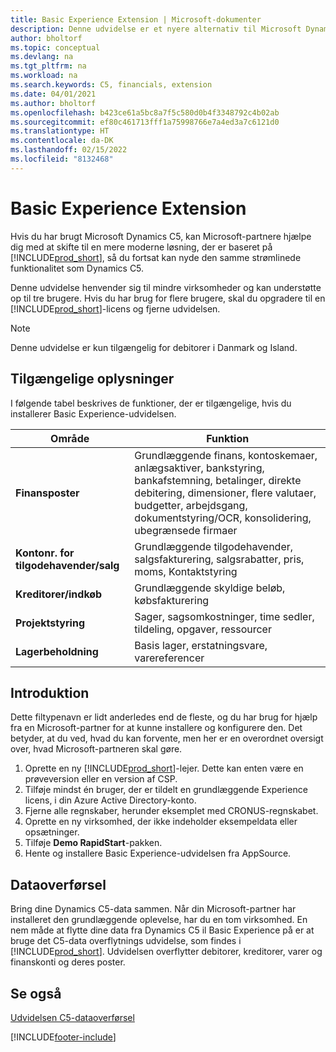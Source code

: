 ```yaml
---
title: Basic Experience Extension | Microsoft-dokumenter
description: Denne udvidelse er et nyere alternativ til Microsoft Dynamics C5.
author: bholtorf
ms.topic: conceptual
ms.devlang: na
ms.tgt_pltfrm: na
ms.workload: na
ms.search.keywords: C5, financials, extension
ms.date: 04/01/2021
ms.author: bholtorf
ms.openlocfilehash: b423ce61a5bc8a7f5c580d0b4f3348792c4b02ab
ms.sourcegitcommit: ef80c461713fff1a75998766e7a4ed3a7c6121d0
ms.translationtype: HT
ms.contentlocale: da-DK
ms.lasthandoff: 02/15/2022
ms.locfileid: "8132468"
---
```

# <a name="the-basic-experience-extension"></a>Basic Experience Extension
Hvis du har brugt Microsoft Dynamics C5, kan Microsoft-partnere hjælpe dig med at skifte til en mere moderne løsning, der er baseret på [!INCLUDE[prod_short](includes/prod_short.md)], så du fortsat kan nyde den samme strømlinede funktionalitet som Dynamics C5.

Denne udvidelse henvender sig til mindre virksomheder og kan understøtte op til tre brugere. Hvis du har brug for flere brugere, skal du opgradere til en [!INCLUDE[prod_short](includes/prod_short.md)]-licens og fjerne udvidelsen.

> [!NOTE]
> Denne udvidelse er kun tilgængelig for debitorer i Danmark og Island. 

## <a name="whats-available"></a>Tilgængelige oplysninger
I følgende tabel beskrives de funktioner, der er tilgængelige, hvis du installerer Basic Experience-udvidelsen.

|Område  |Funktion  |
|---------|---------|
|**Finansposter** |Grundlæggende finans, kontoskemaer, anlægsaktiver, bankstyring, bankafstemning, betalinger, direkte debitering, dimensioner, flere valutaer, budgetter, arbejdsgang, dokumentstyring/OCR, konsolidering, ubegrænsede firmaer|
|**Kontonr. for tilgodehavender/salg** |Grundlæggende tilgodehavender, salgsfakturering, salgsrabatter, pris, moms, Kontaktstyring |
|**Kreditorer/indkøb** |Grundlæggende skyldige beløb, købsfakturering |
|**Projektstyring** |Sager, sagsomkostninger, time sedler, tildeling, opgaver, ressourcer |
|**Lagerbeholdning** |Basis lager, erstatningsvare, varereferencer |

## <a name="getting-started"></a>Introduktion
Dette filtypenavn er lidt anderledes end de fleste, og du har brug for hjælp fra en Microsoft-partner for at kunne installere og konfigurere den. Det betyder, at du ved, hvad du kan forvente, men her er en overordnet oversigt over, hvad Microsoft-partneren skal gøre.

1. Oprette en ny [!INCLUDE[prod_short](includes/prod_short.md)]-lejer. Dette kan enten være en prøveversion eller en version af CSP.
2. Tilføje mindst én bruger, der er tildelt en grundlæggende Experience licens, i din Azure Active Directory-konto.
3. Fjerne alle regnskaber, herunder eksemplet med CRONUS-regnskabet.
4. Oprette en ny virksomhed, der ikke indeholder eksempeldata eller opsætninger.
5. Tilføje **Demo RapidStart**-pakken. <!--what does the pockage contain?-->
6. Hente og installere Basic Experience-udvidelsen fra AppSource.

## <a name="migrating-data"></a>Dataoverførsel
Bring dine Dynamics C5-data sammen. Når din Microsoft-partner har installeret den grundlæggende oplevelse, har du en tom virksomhed. En nem måde at flytte dine data fra Dynamics C5 il Basic Experience på er at bruge det C5-data overflytnings udvidelse, som findes i [!INCLUDE[prod_short](includes/prod_short.md)]. Udvidelsen overflytter debitorer, kreditorer, varer og finanskonti og deres poster.

## <a name="see-also"></a>Se også
[Udvidelsen C5-dataoverførsel](ui-extensions-c5-data-migration.md)

[!INCLUDE[footer-include](includes/footer-banner.md)]
